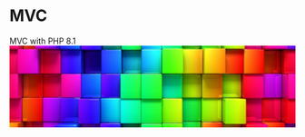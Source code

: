 # MVC
MVC with PHP 8.1
<a href="https://egosanto.de/" target="_blank">![](/View/assets/images/colorful-wall.png)


